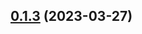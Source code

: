 ## [0.1.3](https://github.com/WorldSellerGame/world-seller/compare/v0.1.2...v0.1.3) (2023-03-27)



